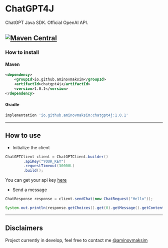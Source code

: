 # ChatGPT4J
ChatGPT Java SDK. Official OpenAI API.

[![Maven Central](https://img.shields.io/maven-central/v/io.github.aminovmaksim/chatgpt4j)](https://maven-badges.herokuapp.com/maven-central/io.github.aminovmaksim/chatgpt4j)
---
### How to install
#### Maven
```xml
<dependency>
    <groupId>io.github.aminovmaksim</groupId>
    <artifactId>chatgpt4j</artifactId>
    <version>1.0.1</version>
</dependency>
```
#### Gradle
```groovy
implementation 'io.github.aminovmaksim:chatgpt4j:1.0.1'
```
---
## How to use
- Initialize the client
```java
ChatGPTClient client = ChatGPTClient.builder()
        .apiKey("YOUR_KEY")
        .requestTimeout(30000L)
        .build();
```
You can get your api key [here](https://platform.openai.com/account/api-keys)

- Send a message
```java
ChatResponse response = client.sendChat(new ChatRequest("Hello"));

System.out.println(response.getChoices().get(0).getMessage().getContent());
```

---
## Disclaimers
Project currently in develop, feel free to contact me [@aminovmaksim](https://github.com/aminovmaksim)
